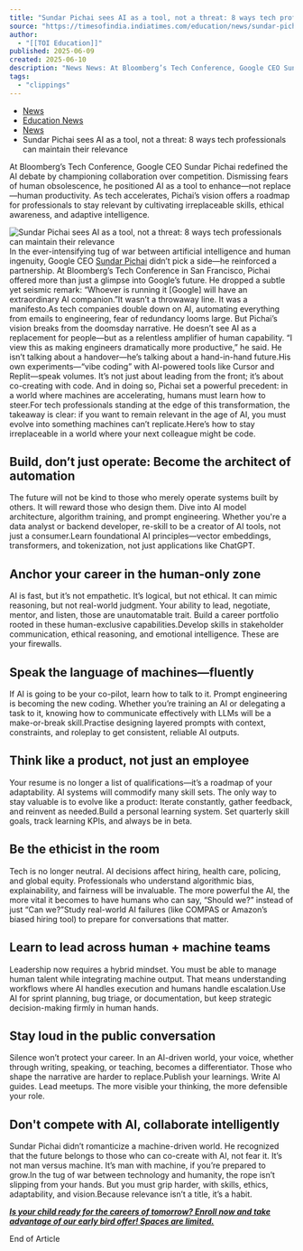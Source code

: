 ```yaml
---
title: "Sundar Pichai sees AI as a tool, not a threat: 8 ways tech professionals can maintain their relevance"
source: "https://timesofindia.indiatimes.com/education/news/sundar-pichai-sees-ai-as-a-tool-not-a-threat-8-ways-tech-professionals-can-maintain-their-relevance/articleshow/121721418.cms"
author:
  - "[[TOI Education]]"
published: 2025-06-09
created: 2025-06-10
description: "News News: At Bloomberg’s Tech Conference, Google CEO Sundar Pichai redefined the AI debate by championing collaboration over competition. Dismissing fears of hu"
tags:
  - "clippings"
---
```

- [News](https://timesofindia.indiatimes.com/)
- [Education News](https://timesofindia.indiatimes.com/education)
- [News](https://timesofindia.indiatimes.com/education/news)
- Sundar Pichai sees AI as a tool, not a threat: 8 ways tech professionals can maintain their relevance

At Bloomberg’s Tech Conference, Google CEO Sundar Pichai redefined the AI debate by championing collaboration over competition. Dismissing fears of human obsolescence, he positioned AI as a tool to enhance—not replace—human productivity. As tech accelerates, Pichai’s vision offers a roadmap for professionals to stay relevant by cultivating irreplaceable skills, ethical awareness, and adaptive intelligence.

![Sundar Pichai sees AI as a tool, not a threat: 8 ways tech professionals can maintain their relevance](https://static.toiimg.com/thumb/msid-121721517,imgsize-27830,width-400,resizemode-4/121721517.jpg) In the ever-intensifying tug of war between artificial intelligence and human ingenuity, Google CEO [Sundar Pichai](https://timesofindia.indiatimes.com/topic/sundar-pichai) didn’t pick a side—he reinforced a partnership. At Bloomberg’s Tech Conference in San Francisco, Pichai offered more than just a glimpse into Google’s future. He dropped a subtle yet seismic remark: “Whoever is running it \[Google\] will have an extraordinary AI companion.”It wasn’t a throwaway line. It was a manifesto.As tech companies double down on AI, automating everything from emails to engineering, fear of redundancy looms large. But Pichai’s vision breaks from the doomsday narrative. He doesn’t see AI as a replacement for people—but as a relentless amplifier of human capability. “I view this as making engineers dramatically more productive,” he said. He isn’t talking about a handover—he’s talking about a hand-in-hand future.His own experiments—“vibe coding” with AI-powered tools like Cursor and Replit—speak volumes. It’s not just about leading from the front; it’s about co-creating with code. And in doing so, Pichai set a powerful precedent: in a world where machines are accelerating, humans must learn how to steer.For tech professionals standing at the edge of this transformation, the takeaway is clear: if you want to remain relevant in the age of AI, you must evolve into something machines can’t replicate.Here’s how to stay irreplaceable in a world where your next colleague might be code.

## Build, don’t just operate: Become the architect of automation

The future will not be kind to those who merely operate systems built by others. It will reward those who design them. Dive into AI model architecture, algorithm training, and prompt engineering. Whether you're a data analyst or backend developer, re-skill to be a creator of AI tools, not just a consumer.Learn foundational AI principles—vector embeddings, transformers, and tokenization, not just applications like ChatGPT.

## Anchor your career in the human-only zone

AI is fast, but it’s not empathetic. It’s logical, but not ethical. It can mimic reasoning, but not real-world judgment. Your ability to lead, negotiate, mentor, and listen, those are unautomatable trait. Build a career portfolio rooted in these human-exclusive capabilities.Develop skills in stakeholder communication, ethical reasoning, and emotional intelligence. These are your firewalls.

## Speak the language of machines—fluently

If AI is going to be your co-pilot, learn how to talk to it. Prompt engineering is becoming the new coding. Whether you’re training an AI or delegating a task to it, knowing how to communicate effectively with LLMs will be a make-or-break skill.Practise designing layered prompts with context, constraints, and roleplay to get consistent, reliable AI outputs.

## Think like a product, not just an employee

Your resume is no longer a list of qualifications—it’s a roadmap of your adaptability. AI systems will commodify many skill sets. The only way to stay valuable is to evolve like a product: Iterate constantly, gather feedback, and reinvent as needed.Build a personal learning system. Set quarterly skill goals, track learning KPIs, and always be in beta.

## Be the ethicist in the room

Tech is no longer neutral. AI decisions affect hiring, health care, policing, and global equity. Professionals who understand algorithmic bias, explainability, and fairness will be invaluable. The more powerful the AI, the more vital it becomes to have humans who can say, “Should we?” instead of just “Can we?”Study real-world AI failures (like COMPAS or Amazon’s biased hiring tool) to prepare for conversations that matter.

## Learn to lead across human + machine teams

Leadership now requires a hybrid mindset. You must be able to manage human talent while integrating machine output. That means understanding workflows where AI handles execution and humans handle escalation.Use AI for sprint planning, bug triage, or documentation, but keep strategic decision-making firmly in human hands.

## Stay loud in the public conversation

Silence won’t protect your career. In an AI-driven world, your voice, whether through writing, speaking, or teaching, becomes a differentiator. Those who shape the narrative are harder to replace.Publish your learnings. Write AI guides. Lead meetups. The more visible your thinking, the more defensible your role.

## Don't compete with AI, collaborate intelligently

Sundar Pichai didn’t romanticize a machine-driven world. He recognized that the future belongs to those who can co-create with AI, not fear it. It’s not man versus machine. It’s man with machine, if you’re prepared to grow.In the tug of war between technology and humanity, the rope isn’t slipping from your hands. But you must grip harder, with skills, ethics, adaptability, and vision.Because relevance isn’t a title, it’s a habit.

  
  
***[Is your child ready for the careers of tomorrow? Enroll now and take advantage of our early bird offer! Spaces are limited.](https://economictimes.indiatimes.com/masterclass/ai-for-students?ag=TOI_ArticleFt "https://economictimes.indiatimes.com/masterclass/ai-for-students?ag=TOI_ArticleFt")***  

End of Article